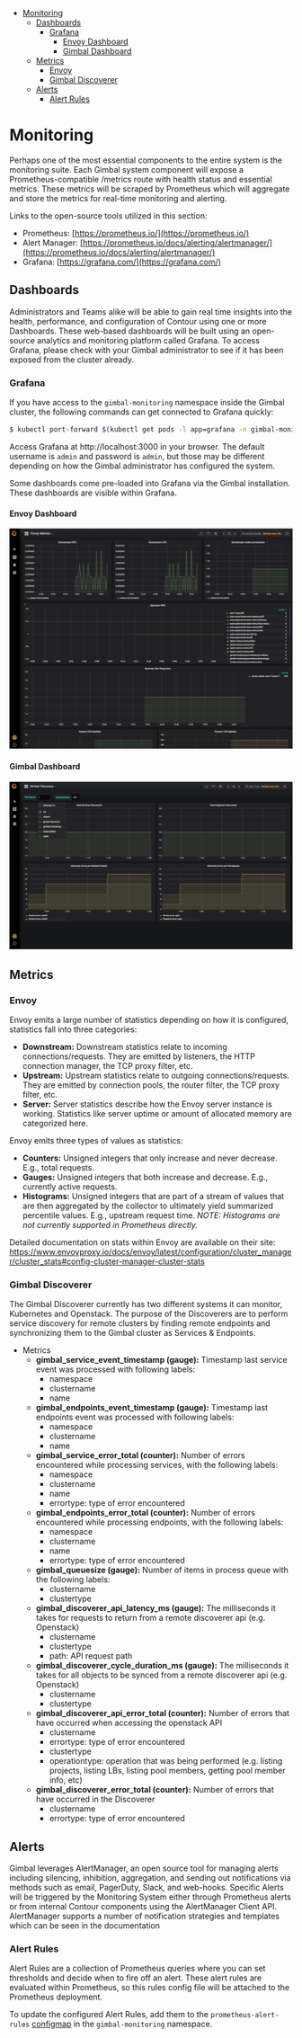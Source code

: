 <!-- TOC -->

- [Monitoring](#monitoring)
    - [Dashboards](#dashboards)
        - [Grafana](#grafana)
            - [Envoy Dashboard](#envoy-dashboard)
            - [Gimbal Dashboard](#gimbal-dashboard)
    - [Metrics](#metrics)
        - [Envoy](#envoy)
        - [Gimbal Discoverer](#gimbal-discoverer)
    - [Alerts](#alerts)
        - [Alert Rules](#alert-rules)

<!-- /TOC -->

# Monitoring

Perhaps one of the most essential components to the entire system is the monitoring suite.  Each Gimbal system component will expose a Prometheus-compatible /metrics route with health status and essential metrics.  These metrics will be scraped by Prometheus which will aggregate and store the metrics for real-time monitoring and alerting. 

Links to the open-source tools utilized in this section:
- Prometheus: [https://prometheus.io/](https://prometheus.io/)
- Alert Manager: [https://prometheus.io/docs/alerting/alertmanager/](https://prometheus.io/docs/alerting/alertmanager/)
- Grafana: [https://grafana.com/](https://grafana.com/)

## Dashboards

Administrators and Teams alike will be able to gain real time insights into the health, performance, and configuration of Contour using one or more Dashboards. These web-based dashboards will be built using an open-source analytics and monitoring platform called Grafana. To access Grafana, please check with your Gimbal administrator to see if it has been exposed from the cluster already. 

### Grafana

If you have access to the `gimbal-monitoring` namespace inside the Gimbal cluster, the following commands can get connected to Grafana quickly:

```sh
$ kubectl port-forward $(kubectl get pods -l app=grafana -n gimbal-monitoring -o jsonpath='{.items[0].metadata.name}') 3000 -n gimbal-monitoring
```

Access Grafana at http://localhost:3000 in your browser. The default username is `admin` and password is `admin`, but those may be different depending on how the Gimbal administrator has configured the system. 

Some dashboards come pre-loaded into Grafana via the Gimbal installation. These dashboards are visible within Grafana.

#### Envoy Dashboard

![Envoy Dashboard](images/envoy-dashboard.png)

#### Gimbal Dashboard

![Envoy Dashboard](images/gimbal-dashboard.png)

## Metrics

### Envoy

Envoy emits a large number of statistics depending on how it is configured, statistics fall into three categories:

- **Downstream:** Downstream statistics relate to incoming connections/requests. They are emitted by listeners, the HTTP connection manager, the TCP proxy filter, etc.
- **Upstream:** Upstream statistics relate to outgoing connections/requests. They are emitted by connection pools, the router filter, the TCP proxy filter, etc.
- **Server:** Server statistics describe how the Envoy server instance is working. Statistics like server uptime or amount of allocated memory are categorized here.

Envoy emits three types of values as statistics:

- **Counters:** Unsigned integers that only increase and never decrease. E.g., total requests.
- **Gauges:** Unsigned integers that both increase and decrease. E.g., currently active requests.
- **Histograms:** Unsigned integers that are part of a stream of values that are then aggregated by the collector to ultimately yield summarized percentile values. E.g., upstream request time. _NOTE: Histograms are not currently supported in Prometheus directly._

Detailed documentation on stats within Envoy are available on their site: https://www.envoyproxy.io/docs/envoy/latest/configuration/cluster_manager/cluster_stats#config-cluster-manager-cluster-stats

### Gimbal Discoverer

The Gimbal Discoverer currently has two different systems it can monitor, Kubernetes and Openstack. The purpose of the Discoverers are to perform service discovery for remote clusters by finding remote endpoints and synchronizing them to the Gimbal cluster as Services & Endpoints.

- Metrics
  - **gimbal_service_event_timestamp (gauge):** Timestamp last service event was processed with following labels:
    - namespace
    - clustername
    - name
  - **gimbal_endpoints_event_timestamp (gauge):** Timestamp last endpoints event was processed with following labels:
    - namespace
    - clustername
    - name
  - **gimbal_service_error_total (counter):** Number of errors encountered while processing services, with the following labels:
    - namespace
    - clustername
    - name
    - errortype: type of error encountered
  - **gimbal_endpoints_error_total (counter):** Number of errors encountered while processing endpoints, with the following labels:
    - namespace
    - clustername
    - name
    - errortype: type of error encountered
  - **gimbal_queuesize (gauge):** Number of items in process queue with the following labels:
    - clustername
    - clustertype
  - **gimbal_discoverer_api_latency_ms (gauge):** The milliseconds it takes for requests to return from a remote discoverer api (e.g. Openstack)
    - clustername
    - clustertype
    - path: API request path
  - **gimbal_discoverer_cycle_duration_ms (gauge):** The milliseconds it takes for all objects to be synced from a remote discoverer api (e.g. Openstack)
    - clustername
    - clustertype
  - **gimbal_discoverer_api_error_total (counter):** Number of errors that have occurred when accessing   the openstack API
    - clustername
    - errortype: type of error encountered
    - clustertype
    - operationtype: operation that was being performed (e.g. listing projects, listing LBs, listing pool members, getting pool member info, etc)
  - **gimbal_discoverer_error_total (counter):** Number of errors that have occurred in the Discoverer
    - clustername
    - errortype: type of error encountered

## Alerts

Gimbal leverages AlertManager, an open source tool for managing alerts including silencing, inhibition, aggregation, and sending out notifications via methods such as email, PagerDuty, Slack, and web-hooks.  Specific Alerts will be triggered by the Monitoring System either through Prometheus alerts or from internal Contour components using the AlertManager Client API.  AlertManager supports a number of notification strategies and templates which can be seen in the documentation

### Alert Rules

Alert Rules are a collection of Prometheus queries where you can set thresholds and decide when to fire off an alert. These alert rules are evaluated within Prometheus, so this rules config file will be attached to the Prometheus deployment.

To update the configured Alert Rules, add them to the `prometheus-alert-rules` [configmap](../deployment/prometheus/02-prometheus-alertrules-configmap.yaml) in the `gimbal-monitoring` namespace. 